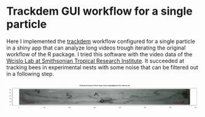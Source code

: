# Trackdem GUI workflow for a single particle

Here I implemented the [trackdem](https://github.com/marjoleinbruijning/trackdem) workflow configured for a single particle in a shiny app that can analyze long videos trough iterating the original workflow of the R package. I tried this software with the video data of the [Wcislo Lab at Smithsonian Tropical Research Institute](https://stri.si.edu/scientist/william-wcislo). It succeeded at tracking bees in experimental nests with some noise that can be filtered out in a following step.

<img src="images/trackBees_animation.gif" width="600">
